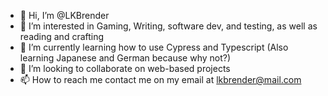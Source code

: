 - 👋 Hi, I’m @LKBrender
- 👀 I’m interested in Gaming, Writing, software dev, and testing, as well as reading and crafting
- 🌱 I’m currently learning how to use Cypress and Typescript (Also learning Japanese and German because why not?)
- 💞️ I’m looking to collaborate on web-based projects
- 📫 How to reach me contact me on my email at lkbrender@mail.com

<!---
LKBrender/LKBrender is a ✨ special ✨ repository because its `README.md` (this file) appears on your GitHub profile.
You can click the Preview link to take a look at your changes.
--->
